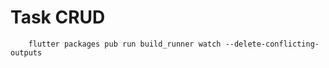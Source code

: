 #  Task CRUD


```shell
    flutter packages pub run build_runner watch --delete-conflicting-outputs
```

